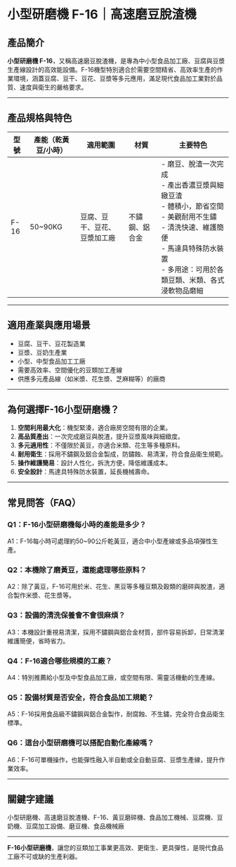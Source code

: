 # 小型研磨機 F-16｜高速磨豆脫渣機

## 產品簡介

**小型研磨機 F-16**，又稱高速磨豆脫渣機，是專為中小型食品加工廠、豆腐與豆漿生產線設計的高效能設備。F-16機型特別適合於需要空間精省、高效率生產的作業環境，涵蓋豆腐、豆干、豆花、豆漿等多元應用，滿足現代食品加工業對於品質、速度與衛生的嚴格要求。

---

## 產品規格與特色

| 型號  | 產能（乾黃豆/小時） | 適用範圍         | 材質           | 主要特色 |
|-------|------------------|------------------|----------------|----------|
| F-16  | 50~90KG          | 豆腐、豆干、豆花、豆漿加工廠 | 不鏽鋼、鋁合金 | - 磨豆、脫渣一次完成<br>- 產出香濃豆漿與細緻豆渣<br>- 體積小，節省空間<br>- 美觀耐用不生鏽<br>- 清洗快速、維護簡便<br>- 馬達具特殊防水裝置<br>- 多用途：可用於各類豆類、米類、各式浸軟物品磨細 |

---

## 適用產業與應用場景

- 豆腐、豆干、豆花製造業
- 豆漿、豆奶生產業
- 小型、中型食品加工工廠
- 需要高效率、空間優化的豆類加工產線
- 供應多元產品線（如米漿、花生漿、芝麻糊等）的廠商

---

## 為何選擇F-16小型研磨機？

1. **空間利用最大化**：機型緊湊，適合廠房空間有限的企業。
2. **高品質產出**：一次完成磨豆與脫渣，提升豆漿風味與細緻度。
3. **多元適用性**：不僅限於黃豆，亦適合米類、花生等多種原料。
4. **耐用衛生**：採用不鏽鋼及鋁合金製成，防鏽蝕、易清潔，符合食品衛生規範。
5. **操作維護簡易**：設計人性化，拆洗方便，降低維護成本。
6. **安全設計**：馬達具特殊防水裝置，延長機械壽命。

---

## 常見問答（FAQ）

### Q1：F-16小型研磨機每小時的產能是多少？
A1：F-16每小時可處理約50~90公斤乾黃豆，適合中小型產線或多品項彈性生產。

### Q2：本機除了磨黃豆，還能處理哪些原料？
A2：除了黃豆，F-16可用於米、花生、黑豆等多種豆類及穀類的磨碎與脫渣，適合製作米漿、花生漿等。

### Q3：設備的清洗保養會不會很麻煩？
A3：本機設計重視易清潔，採用不鏽鋼與鋁合金材質，部件容易拆卸，日常清潔維護簡便，省時省力。

### Q4：F-16適合哪些規模的工廠？
A4：特別推薦給小型及中型食品加工廠，或空間有限、需靈活機動的生產線。

### Q5：設備材質是否安全，符合食品加工規範？
A5：F-16採用食品級不鏽鋼與鋁合金製作，耐腐蝕、不生鏽，完全符合食品衛生標準。

### Q6：這台小型研磨機可以搭配自動化產線嗎？
A6：F-16可單機操作，也能彈性融入半自動或全自動豆腐、豆漿生產線，提升作業效率。

---

## 關鍵字建議

小型研磨機、高速磨豆脫渣機、F-16、黃豆磨碎機、食品加工機械、豆腐機、豆奶機、豆腐加工設備、磨豆機、食品機械廠

---

**F-16小型研磨機**，讓您的豆類加工事業更高效、更衛生、更具彈性，是現代食品工廠不可或缺的生產利器。
